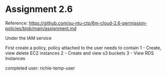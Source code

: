 # Assignment 2.6

Reference: https://github.com/su-ntu-ctp/6m-cloud-2.6-permission-policies/blob/main/assignment.md

Under the IAM service

First create a policy, policy attached to the user needs to contain
1 - Create, view delete EC2 instances
2 - Create and view s3 buckets
3 - View RDS Instances

completed user: richie-temp-user